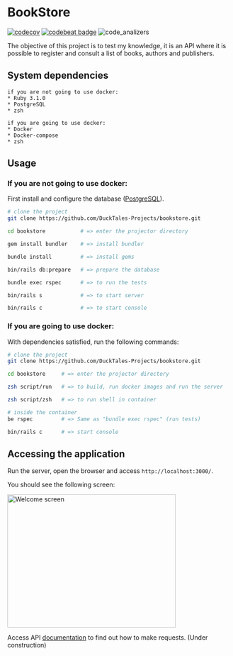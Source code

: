 # BookStore

[![codecov](https://codecov.io/gh/DuckTales-Projects/bookstore/branch/development/graph/badge.svg?token=PAKYJ5B96U)](https://codecov.io/gh/DuckTales-Projects/bookstore) [![codebeat badge](https://codebeat.co/badges/f6515d51-80f0-4f6e-bcea-490713045d6a)](https://codebeat.co/projects/github-com-ducktales-projects-bookstore-development)  ![code_analizers](https://github.com/DuckTales-Projects/bookstore/actions/workflows/code_analyzers.yml/badge.svg)

The objective of this project is to test my knowledge, it is an API where it is possible to register and consult a list of books, authors and publishers.

## System dependencies

```text
if you are not going to use docker:
* Ruby 3.1.0
* PostgreSQL
* zsh

if you are going to use docker:
* Docker
* Docker-compose
* zsh
```

## Usage

### If you are not going to use docker:

First install and configure the database ([PostgreSQL](https://www.postgresql.org/)).

```sh
# clone the project
git clone https://github.com/DuckTales-Projects/bookstore.git

cd bookstore           # => enter the projector directory

gem install bundler    # => install bundler

bundle install         # => install gems

bin/rails db:prepare   # => prepare the database

bundle exec rspec      # => to run the tests

bin/rails s            # => to start server

bin/rails c            # => to start console
```

### If you are going to use docker:

With dependencies satisfied, run the following commands:

```sh
# clone the project
git clone https://github.com/DuckTales-Projects/bookstore.git

cd bookstore     # => enter the projector directory

zsh script/run   # => to build, run docker images and run the server

zsh script/zsh   # => to run shell in container

# inside the container
be rspec         # => Same as "bundle exec rspec" (run tests)

bin/rails c      # => start console

```

## Accessing the application

Run the server, open the browser and access `http://localhost:3000/`.

You should see the following screen:

<p align="left">
  <img src="https://user-images.githubusercontent.com/60988594/180815904-5c68b7b4-f13f-4438-9737-54f6f4432a13.png" alt="Welcome screen" height="300" width="380"/>
</p>

Access API [documentation](https://github.com/DuckTales-Projects/bookstore#accessing-the-application) to find out how to make requests. (Under construction)

